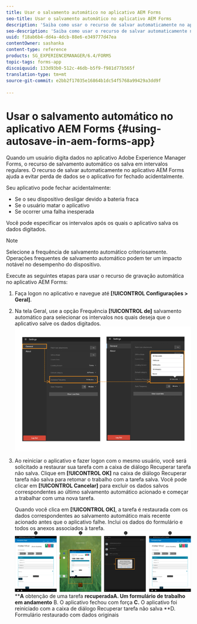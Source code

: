 ```yaml
---
title: Usar o salvamento automático no aplicativo AEM Forms
seo-title: Usar o salvamento automático no aplicativo AEM Forms
description: 'Saiba como usar o recurso de salvar automaticamente no aplicativo AEM Forms que permite evitar perda de dados. '
seo-description: 'Saiba como usar o recurso de salvar automaticamente no aplicativo AEM Forms que permite evitar perda de dados. '
uuid: f18ab6b4-dd4a-4dcb-88e6-e349777d47ea
contentOwner: sashanka
content-type: reference
products: SG_EXPERIENCEMANAGER/6.4/FORMS
topic-tags: forms-app
discoiquuid: 133d93b0-512c-46db-b5f9-f981d77b565f
translation-type: tm+mt
source-git-commit: e2bb2f17035e16864b1dc54f5768a99429a3dd9f

---
```



# Usar o salvamento automático no aplicativo AEM Forms {#using-autosave-in-aem-forms-app}

Quando um usuário digita dados no aplicativo Adobe Experience Manager Forms, o recurso de salvamento automático os salva em intervalos regulares. O recurso de salvar automaticamente no aplicativo AEM Forms ajuda a evitar perda de dados se o aplicativo for fechado acidentalmente.

Seu aplicativo pode fechar acidentalmente:

* Se o seu dispositivo desligar devido a bateria fraca
* Se o usuário matar o aplicativo
* Se ocorrer uma falha inesperada

Você pode especificar os intervalos após os quais o aplicativo salva os dados digitados.

>[!NOTE]
>
>Selecione a frequência de salvamento automático criteriosamente. Operações frequentes de salvamento automático podem ter um impacto notável no desempenho do dispositivo.

Execute as seguintes etapas para usar o recurso de gravação automática no aplicativo AEM Forms:

1. Faça logon no aplicativo e navegue até **[!UICONTROL Configurações > Geral]**.
1. Na tela Geral, use a opção Frequência **[!UICONTROL de]** salvamento automático para selecionar os intervalos nos quais deseja que o aplicativo salve os dados digitados.
   [ ![Configuração da frequência de salvamento automático](assets/using-autosave-freq-07.png)](assets/using-autosave-freq-07-1.png)

1. Ao reiniciar o aplicativo e fazer logon com o mesmo usuário, você será solicitado a restaurar sua tarefa com a caixa de diálogo Recuperar tarefa não salva. Clique em **[!UICONTROL OK]** na caixa de diálogo Recuperar tarefa não salva para retomar o trabalho com a tarefa salva. Você pode clicar em **[!UICONTROL Cancelar]** para excluir os dados salvos correspondentes ao último salvamento automático acionado e começar a trabalhar com uma nova tarefa.

   Quando você clica em **[!UICONTROL OK]**, a tarefa é restaurada com os dados correspondentes ao salvamento automático mais recente acionado antes que o aplicativo falhe. Inclui os dados do formulário e todos os anexos associados à tarefa.
   [![](assets/autosave-flow.png)](assets/using-autosave-freq-06.png)****A** obtenção de uma tarefa **recuperadaA. Um formulário de trabalho em andamento** B. O aplicativo fechou com força **C.** O aplicativo foi reiniciado com a caixa de diálogo Recuperar tarefa não salva **D. Formulário restaurado com dados originais

